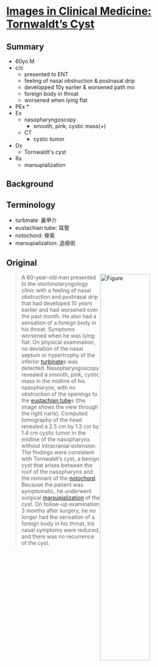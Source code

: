 <!--
Filename: 	2019-05-16_60M.md
Project: 	/Users/shume/Developer/physician/NEJM/IiCM
Author: 	shumez <https://github.com/shumez>
Created: 	2019-05-17 14:01:6
Modified: 	2019-05-17 16:09:11
-----
Copyright (c) 2019 shumez
-->

# [Images in Clinical Medicine: Tornwaldt’s Cyst][2019_KangBor-Hwang_HuangChien-Yu]

## Summary

* 60yo M
* c/c
	* presented to ENT
	* feeling of nasal obstruction & postnasal drip
	* developped 10y earlier & worsened path mo
	* foreign body in throat
	* worsened when lying flat
* PEx
	* 
* Ex
	* nasopharyngoscopy
		* smooth, pink, cystic mass(+)
	* CT
		* cystic tumor
* Dx
	* Tornwaldt's cyst
* Rx
	* marsupialization

## Background


## Terminology

* turbinate: 鼻甲介
* eustachian tube: 耳管
* notochord: 脊索
* marsupialization: 造癆術

## Original

[![Figure][fig]][fig]

> A 60-year-old man presented to the otorhinolaryngology clinic with a feeling of nasal obstruction and postnasal drip that had developed 10 years earlier and had worsened over the past month. He also had a sensation of a foreign body in his throat. Symptoms worsened when he was lying flat. On physical examination, no deviation of the nasal septum or hypertrophy of the inferior [turbinate]s was detected. Nasopharyngoscopy revealed a smooth, pink, cystic mass in the midline of his nasopharynx, with no obstruction of the openings to the [eustachian tube]s (the image shows the view through the right naris). Computed tomography of the head revealed a 2.5 cm by 1.3 cm by 1.4 cm cystic tumor in the midline of the nasopharynx without intracranial extension. The findings were consistent with Tornwaldt’s cyst, a benign cyst that arises between the roof of the nasopharynx and the remnant of the [notochord]. Because the patient was symptomatic, he underwent surgical [marsupialization] of the cyst. On follow-up examination 3 months after surgery, he no longer had the sensation of a foreign body in his throat, his nasal symptoms were reduced, and there was no recurrence of the cyst.


<!-- ref -->
[2019_KangBor-Hwang_HuangChien-Yu]: https://www.nejm.org/doi/full/10.1056/NEJMicm1811735

<!-- fig -->
[fig]: https://www.nejm.org/na101/home/literatum/publisher/mms/journals/content/nejm/2019/nejm_2019.380.issue-20/nejmicm1811735/20190510/images/img_medium/nejmicm1811735_f1.jpeg

[turbinate]: . "鼻甲介"
[eustachian tube]: . "耳管"
[notochord]: . "脊索"
[marsupialization]: . "造癆術"

<style type="text/css">
	img{width: 51%; float: right;}
</style>